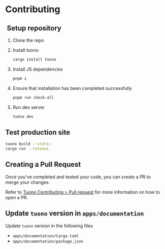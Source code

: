# Contributing

##  Setup repository

1. Clone the repo

2. Install tuono

   ```sh
   cargo install tuono
   ```

3. Install JS dependencies

   ```sh
   pnpm i
   ```

4. Ensure that installation has been completed successfully

   ```sh
   pnpm run check-all
   ```

5. Run dev server

   ```sh
   tuono dev
   ```

## Test production site

```sh
tuono build --static
cargo run --release
```

## Creating a Pull Request

Once you've completed and tested your code, you can create a PR to merge your changes.

Refer to [Tuono Contributing > Pull request](https://tuono.dev/documentation/contributing/pull-requests) for more information on how to open a PR.

## Update `tuono` version in `apps/documentation`

Update `tuono` version in the following files

- `apps/documentation/Cargo.toml`
- `apps/documentation/package.json`
